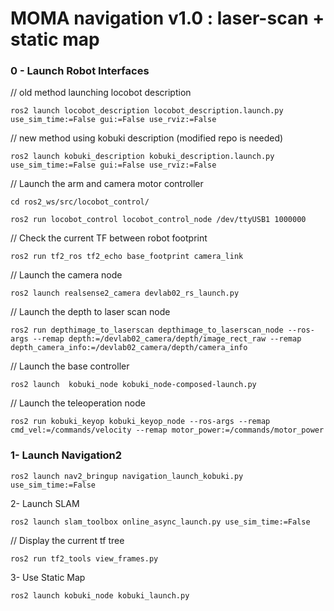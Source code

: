 # MOMA navigation v1.0 : laser-scan + static map

### 0 - Launch Robot Interfaces

// old method launching locobot description

```ros2 launch locobot_description locobot_description.launch.py use_sim_time:=False gui:=False use_rviz:=False```

// new method using kobuki description (modified repo is needed)

```ros2 launch kobuki_description kobuki_description.launch.py use_sim_time:=False gui:=False use_rviz:=False```

// Launch the arm and camera motor controller

```cd ros2_ws/src/locobot_control/```

```ros2 run locobot_control locobot_control_node /dev/ttyUSB1 1000000```

// Check the current TF between robot footprint

```ros2 run tf2_ros tf2_echo base_footprint camera_link```

// Launch the camera node

```ros2 launch realsense2_camera devlab02_rs_launch.py```

// Launch the depth to laser scan node

```ros2 run depthimage_to_laserscan depthimage_to_laserscan_node --ros-args --remap depth:=/devlab02_camera/depth/image_rect_raw --remap depth_camera_info:=/devlab02_camera/depth/camera_info```

// Launch the base controller

```ros2 launch  kobuki_node kobuki_node-composed-launch.py```

// Launch the teleoperation node

```ros2 run kobuki_keyop kobuki_keyop_node --ros-args --remap cmd_vel:=/commands/velocity --remap motor_power:=/commands/motor_power```

### 1- Launch Navigation2

```ros2 launch nav2_bringup navigation_launch_kobuki.py use_sim_time:=False```

2- Launch SLAM

```ros2 launch slam_toolbox online_async_launch.py use_sim_time:=False```

// Display the current tf tree

```ros2 run tf2_tools view_frames.py```

3- Use Static Map

```ros2 launch kobuki_node kobuki_launch.py```
